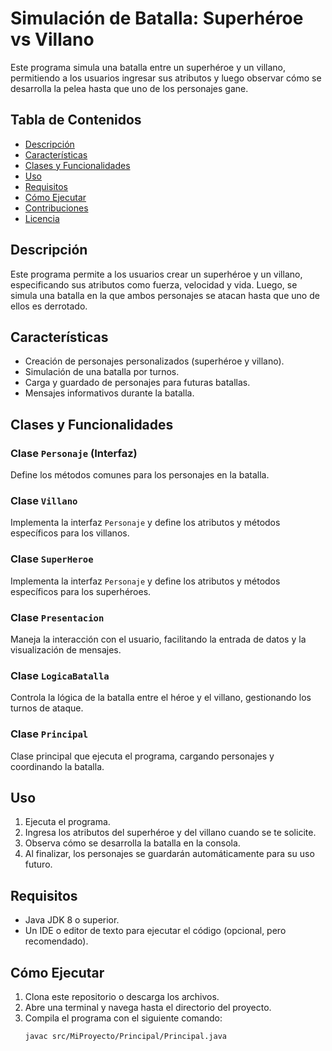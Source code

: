 # Simulación de Batalla: Superhéroe vs Villano

Este programa simula una batalla entre un superhéroe y un villano, permitiendo a los usuarios ingresar sus atributos y luego observar cómo se desarrolla la pelea hasta que uno de los personajes gane.

## Tabla de Contenidos

- [Descripción](#descripción)
- [Características](#características)
- [Clases y Funcionalidades](#clases-y-funcionalidades)
- [Uso](#uso)
- [Requisitos](#requisitos)
- [Cómo Ejecutar](#cómo-ejecutar)
- [Contribuciones](#contribuciones)
- [Licencia](#licencia)

## Descripción

Este programa permite a los usuarios crear un superhéroe y un villano, especificando sus atributos como fuerza, velocidad y vida. Luego, se simula una batalla en la que ambos personajes se atacan hasta que uno de ellos es derrotado. 

## Características

- Creación de personajes personalizados (superhéroe y villano).
- Simulación de una batalla por turnos.
- Carga y guardado de personajes para futuras batallas.
- Mensajes informativos durante la batalla.

## Clases y Funcionalidades

### Clase `Personaje` (Interfaz)
Define los métodos comunes para los personajes en la batalla.

### Clase `Villano`
Implementa la interfaz `Personaje` y define los atributos y métodos específicos para los villanos.

### Clase `SuperHeroe`
Implementa la interfaz `Personaje` y define los atributos y métodos específicos para los superhéroes.

### Clase `Presentacion`
Maneja la interacción con el usuario, facilitando la entrada de datos y la visualización de mensajes.

### Clase `LogicaBatalla`
Controla la lógica de la batalla entre el héroe y el villano, gestionando los turnos de ataque.

### Clase `Principal`
Clase principal que ejecuta el programa, cargando personajes y coordinando la batalla.

## Uso

1. Ejecuta el programa.
2. Ingresa los atributos del superhéroe y del villano cuando se te solicite.
3. Observa cómo se desarrolla la batalla en la consola.
4. Al finalizar, los personajes se guardarán automáticamente para su uso futuro.

## Requisitos

- Java JDK 8 o superior.
- Un IDE o editor de texto para ejecutar el código (opcional, pero recomendado).

## Cómo Ejecutar

1. Clona este repositorio o descarga los archivos.
2. Abre una terminal y navega hasta el directorio del proyecto.
3. Compila el programa con el siguiente comando:
   ```bash
   javac src/MiProyecto/Principal/Principal.java